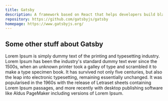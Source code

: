 ```yaml
---
title: Gatsby
description: A framework based on React that helps developers build blazing fast websites and apps
repository: https://github.com/gatsbyjs/gatsby
homepage: https://www.gatsbyjs.org/
---
```


## Some other stuff about Gatsby

Lorem Ipsum is simply dummy text of the printing and typesetting industry. Lorem Ipsum has been the industry's standard dummy text ever since the 1500s, when an unknown printer took a galley of type and scrambled it to make a type specimen book. It has survived not only five centuries, but also the leap into electronic typesetting, remaining essentially unchanged. It was popularised in the 1960s with the release of Letraset sheets containing Lorem Ipsum passages, and more recently with desktop publishing software like Aldus PageMaker including versions of Lorem Ipsum.